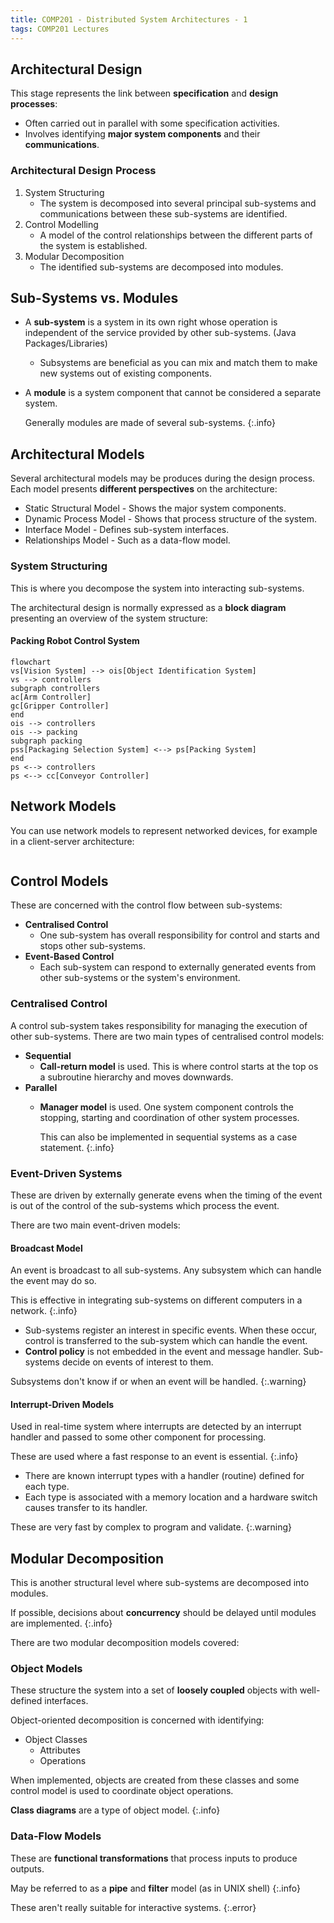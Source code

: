 ```yaml
---
title: COMP201 - Distributed System Architectures - 1
tags: COMP201 Lectures
---
```

## Architectural Design
This stage represents the link between **specification** and **design processes**:

* Often carried out in parallel with some specification activities.
* Involves identifying **major system components** and their **communications**.

### Architectural Design Process

1. System Structuring
	* The system is decomposed into several principal sub-systems and communications between these sub-systems are identified.
1. Control Modelling
	* A model of the control relationships between the different parts of the system is established.
1. Modular Decomposition
	* The identified sub-systems are decomposed into modules.

## Sub-Systems vs. Modules

* A **sub-system** is a system in its own right whose operation is independent of the service provided by other sub-systems. (Java Packages/Libraries)
	* Subsystems are beneficial as you can mix and match them to make new systems out of existing components.
* A **module** is a system component that cannot be considered a separate system.
	
	Generally modules are made of several sub-systems.
	{:.info}
	
## Architectural Models
Several architectural models may be produces during the design process. Each model presents **different perspectives** on the architecture:

* Static Structural Model - Shows the major system components.
* Dynamic Process Model - Shows that process structure of the system.
* Interface Model - Defines sub-system interfaces.
* Relationships Model - Such as a data-flow model.

### System Structuring
This is where you decompose the system into interacting sub-systems.

The architectural design is normally expressed as a **block diagram** presenting an overview of the system structure:

#### Packing Robot Control System

```mermaid
flowchart
vs[Vision System] --> ois[Object Identification System]
vs --> controllers
subgraph controllers
ac[Arm Controller]
gc[Gripper Controller]
end
ois --> controllers
ois --> packing
subgraph packing
pss[Packaging Selection System] <--> ps[Packing System]
end
ps <--> controllers
ps <--> cc[Conveyor Controller]
```

## Network Models
You can use network models to represent networked devices, for example in a client-server architecture:

<p><img uml='
nwdiag {
  network highbandwith_network {
    group clients {
      client1;
      client2;
      client3;
      client4;
    }
    group servers {
      catalogue_server;
      video_server;
      picture_server;
      hypertext_server;
    }
  }
}'></p>

## Control Models
These are concerned with the control flow between sub-systems:

* **Centralised Control**
	* One sub-system has overall responsibility for control and starts and stops other sub-systems.
* **Event-Based Control**
	* Each sub-system can respond to externally generated events from other sub-systems or the system's environment.

### Centralised Control
A control sub-system takes responsibility for managing the execution of other sub-systems. There are two main types of centralised control models:

* **Sequential**
	* **Call-return model** is used. This is where control starts at the top os a subroutine hierarchy and moves downwards. 
* **Parallel**
	* **Manager model** is used. One system component controls the stopping, starting and coordination of other system processes.
		
		This can also be implemented in sequential systems as a case statement.
		{:.info}

### Event-Driven Systems
These are driven by externally generate evens when the timing of the event is out of the control of the sub-systems which process the event.

There are two main event-driven models:

#### Broadcast Model
An event is broadcast to all sub-systems. Any subsystem which can handle the event may do so.

This is effective in integrating sub-systems on different computers in a network.
{:.info}

* Sub-systems register an interest in specific events. When these occur, control is transferred to the sub-system which can handle the event. 
* **Control policy** is not embedded in the event and message handler. Sub-systems decide on events of interest to them. 

Subsystems don't know if or when an event will be handled.
{:.warning}

#### Interrupt-Driven Models
Used in real-time system where interrupts are detected by an interrupt handler and passed to some other component for processing.

These are used where a fast response to an event is essential.
{:.info}

* There are known interrupt types with a handler (routine) defined for each type.
* Each type is associated with a memory location and a hardware switch causes transfer to its handler.

These are very fast by complex to program and validate.
{:.warning}

## Modular Decomposition
This is another structural level where sub-systems are decomposed into modules.

If possible, decisions about **concurrency** should be delayed until modules are implemented.
{:.info}

There are two modular decomposition models covered:

### Object Models
These structure the system into a set of **loosely coupled** objects with well-defined interfaces.

Object-oriented decomposition is concerned with identifying:

* Object Classes
	* Attributes
	* Operations

When implemented, objects are created from these classes and some control model is used to coordinate object operations.

**Class diagrams** are a type of object model.
{:.info}

### Data-Flow Models
These are **functional transformations** that process inputs to produce outputs.

May be referred to as a **pipe** and **filter** model (as in UNIX shell)
{:.info}

These aren't really suitable for interactive systems.
{:.error}